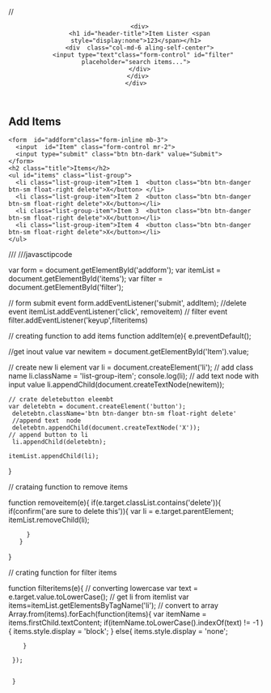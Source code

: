 // 

<!DOCTYPE html>
<html lang="en">
<head>
  <meta charset="UTF-8">
  <meta name="viewport" content="width=device-width, initial-scale=1.0">
  <meta http-equiv="X-UA-Compatible" content="ie=edge">
  <link rel="stylesheet" href="https://maxcdn.bootstrapcdn.com/bootstrap/4.0.0-beta/css/bootstrap.min.css" integrity="sha384-/Y6pD6FV/Vv2HJnA6t+vslU6fwYXjCFtcEpHbNJ0lyAFsXTsjBbfaDjzALeQsN6M" crossorigin="anonymous">
  <title>Item Lister</title>
</head>
<body>
  <header id="main-header" class="bg-success text-white p-4 mb-3">
    <div class="container">
    
      <div>
      <h1 id="header-title">Item Lister <span style="display:none">123</span></h1>
      <div  class="col-md-6 aling-self-center">
        <input type="text"class="form-control" id="filter" placeholder="search items...">
      </div>
     </div>
    </div>

  </header>
  <div class="container">
   <div id="main" class="card card-body">
    <h2 class="title">Add Items</h2>

    <form  id="addform"class="form-inline mb-3">
      <input  id="Item" class="form-control mr-2">
      <input type="submit" class="btn btn-dark" value="Submit">
    </form>
    <h2 class="title">Items</h2>
    <ul id="items" class="list-group">
      <li class="list-group-item">Item 1  <button class="btn btn-danger btn-sm float-right delete">X</button> </li>
      <li class="list-group-item">Item 2  <button class="btn btn-danger btn-sm float-right delete">X</button></li>
      <li class="list-group-item">Item 3  <button class="btn btn-danger btn-sm float-right delete">X</button></li>
      <li class="list-group-item">Item 4  <button class="btn btn-danger btn-sm float-right delete">X</button></li>
    </ul>
   </div>
  </div>
 <script src="main.js"></script>
</body>
</html>

/// 
///javasctipcode

var form = document.getElementById('addform');
var itemList = document.getElementById('items');
var filter = document.getElementById('filter');

// form submit event
 form.addEventListener('submit', addItem);
//delete event
itemList.addEventListener('click', removeitem)
// filter event
filter.addEventListener('keyup',filteritems)


//  creating function to add items
 function addItem(e){
   e.preventDefault();
   
   //get inout value
   var newitem = document.getElementById('Item').value;
   
   // create new li  element
   var li = document.createElement('li');
   // add class name
   li.className = 'list-group-item';
   console.log(li);
   // add text node with input value
    li.appendChild(document.createTextNode(newitem));

    // crate deletebutton eleembt
    var deletebtn = document.createElement('button');
     deletebtn.className='btn btn-danger btn-sm float-right delete'
     //append text  node
     deletebtn.appendChild(document.createTextNode('X'));
    // append button to li
     li.appendChild(deletebtn);

    itemList.appendChild(li);
   }

   // crataing function to remove items

   function removeitem(e){
       if(e.target.classList.contains('delete')){
         if(confirm('are sure to delete this')){
          var li = e.target.parentElement;
          itemList.removeChild(li);

         }
       }
   }

   // crating function for filter items

   function filteritems(e){
    // converting lowercase
     var text = e.target.value.toLowerCase();
     // get li from itemlist
     var items=itemList.getElementsByTagName('li');
     // convert to array
     Array.from(items).forEach(function(items){
       var itemName = items.firstChild.textContent;
      if(itemName.toLowerCase().indexOf(text) != -1 ) {
       items.style.display = 'block';
       } else{
        items.style.display = 'none';

        }

     });

     
     }
    


